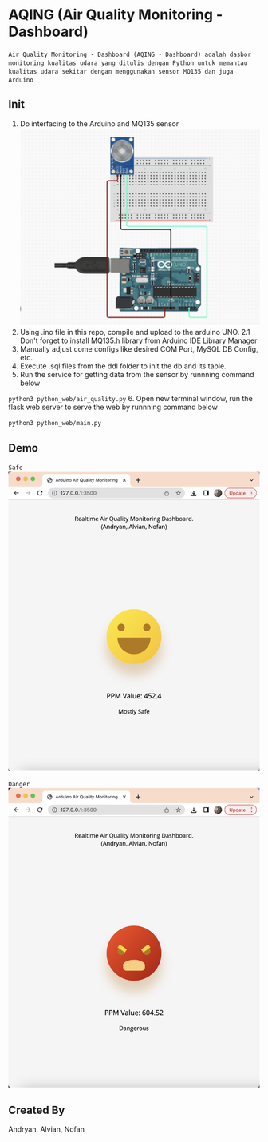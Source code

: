 # AQING (Air Quality Monitoring - Dashboard)

`Air Quality Monitoring - Dashboard (AQING - Dashboard) adalah dasbor monitoring kualitas udara yang ditulis dengan Python untuk memantau kualitas udara sekitar dengan menggunakan sensor MQ135 dan juga Arduino`

## Init
1. Do interfacing to the Arduino and MQ135 sensor
![Screenshot](docs/interfacing.png)
2. Using .ino file in this repo, compile and upload to the arduino UNO.
    2.1 Don't forget to install [MQ135.h](https://github.com/Phoenix1747/MQ135) library from Arduino IDE Library Manager
3. Manually adjust come configs like desired COM Port, MySQL DB Config, etc.
4. Execute .sql files from the ddl folder to init the db and its table.
5. Run the service for getting data from the sensor by runnning command below

`python3 python_web/air_quality.py`
6. Open new terminal window, run the flask web server to serve the web by runnning command below

`python3 python_web/main.py`

## Demo
`Safe`
![Screenshot](docs/ss-happy.png)

`Danger`
![Screenshot](docs/ss-danger.png)

## Created By
Andryan, Alvian, Nofan